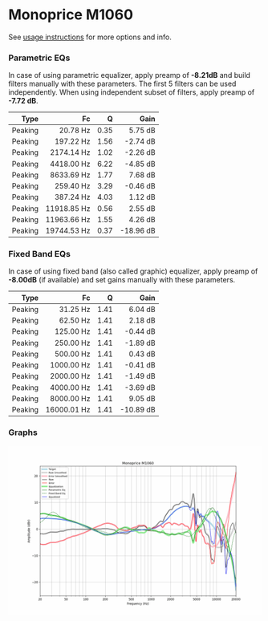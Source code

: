 # Monoprice M1060
See [usage instructions](https://github.com/jaakkopasanen/AutoEq#usage) for more options and info.

### Parametric EQs
In case of using parametric equalizer, apply preamp of **-8.21dB** and build filters manually
with these parameters. The first 5 filters can be used independently.
When using independent subset of filters, apply preamp of **-7.72 dB**.

| Type    | Fc          |    Q | Gain      |
|--------:|------------:|-----:|----------:|
| Peaking | 20.78 Hz    | 0.35 | 5.75 dB   |
| Peaking | 197.22 Hz   | 1.56 | -2.74 dB  |
| Peaking | 2174.14 Hz  | 1.02 | -2.26 dB  |
| Peaking | 4418.00 Hz  | 6.22 | -4.85 dB  |
| Peaking | 8633.69 Hz  | 1.77 | 7.68 dB   |
| Peaking | 259.40 Hz   | 3.29 | -0.46 dB  |
| Peaking | 387.24 Hz   | 4.03 | 1.12 dB   |
| Peaking | 11918.85 Hz | 0.56 | 2.55 dB   |
| Peaking | 11963.66 Hz | 1.55 | 4.26 dB   |
| Peaking | 19744.53 Hz | 0.37 | -18.96 dB |

### Fixed Band EQs
In case of using fixed band (also called graphic) equalizer, apply preamp of **-8.00dB**
(if available) and set gains manually with these parameters.

| Type    | Fc          |    Q | Gain      |
|--------:|------------:|-----:|----------:|
| Peaking | 31.25 Hz    | 1.41 | 6.04 dB   |
| Peaking | 62.50 Hz    | 1.41 | 2.18 dB   |
| Peaking | 125.00 Hz   | 1.41 | -0.44 dB  |
| Peaking | 250.00 Hz   | 1.41 | -1.89 dB  |
| Peaking | 500.00 Hz   | 1.41 | 0.43 dB   |
| Peaking | 1000.00 Hz  | 1.41 | -0.41 dB  |
| Peaking | 2000.00 Hz  | 1.41 | -1.49 dB  |
| Peaking | 4000.00 Hz  | 1.41 | -3.69 dB  |
| Peaking | 8000.00 Hz  | 1.41 | 9.05 dB   |
| Peaking | 16000.01 Hz | 1.41 | -10.89 dB |

### Graphs
![](./Monoprice%20M1060.png)